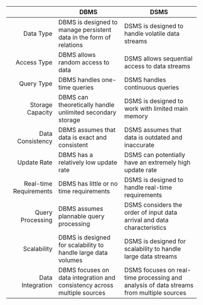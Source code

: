 |  | DBMS | DSMS |
|-:|-|-|
| Data Type | DBMS is designed to manage persistent data in the form of relations | DSMS is designed to handle volatile data streams |
| Access Type | DBMS allows random access to data | DSMS allows sequential access to data streams |
| Query Type | DBMS handles one-time queries | DSMS handles continuous queries |
| Storage Capacity | DBMS can theoretically handle unlimited secondary storage | DSMS is designed to work with limited main memory |
| Data Consistency | DBMS assumes that data is exact and consistent | DSMS assumes that data is outdated and inaccurate |
| Update Rate | DBMS has a relatively low update rate | DSMS can potentially have an extremely high update rate |
| Real-time Requirements | DBMS has little or no time requirements | DSMS is designed to handle real-time requirements |
| Query Processing | DBMS assumes plannable query processing | DSMS considers the order of input data arrival and data characteristics |
| Scalability | DBMS is designed for scalability to handle large data volumes | DSMS is designed for scalability to handle large data streams |
| Data Integration | DBMS focuses on data integration and consistency across multiple sources | DSMS focuses on real-time processing and analysis of data streams from multiple sources |